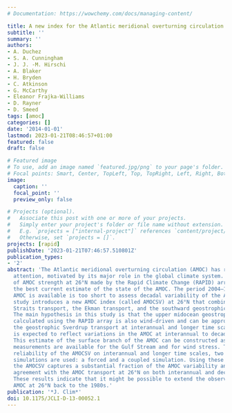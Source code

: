 ```yaml
---
# Documentation: https://wowchemy.com/docs/managing-content/

title: A new index for the Atlantic meridional overturning circulation
subtitle: ''
summary: ''
authors:
- A. Duchez
- S. A. Cunningham
- J. J. -M. Hirschi
- A. Blaker
- H. Bryden
- C. Atkinson
- G. McCarthy
- Eleanor Frajka-Williams
- D. Rayner
- D. Smeed
tags: [amoc]
categories: []
date: '2014-01-01'
lastmod: 2023-01-21T08:46:57+01:00
featured: false
draft: false

# Featured image
# To use, add an image named `featured.jpg/png` to your page's folder.
# Focal points: Smart, Center, TopLeft, Top, TopRight, Left, Right, BottomLeft, Bottom, BottomRight.
image:
  caption: ''
  focal_point: ''
  preview_only: false

# Projects (optional).
#   Associate this post with one or more of your projects.
#   Simply enter your project's folder or file name without extension.
#   E.g. `projects = ["internal-project"]` references `content/project/deep-learning/index.md`.
#   Otherwise, set `projects = []`.
projects: [rapid]
publishDate: '2023-01-21T07:46:57.510801Z'
publication_types:
- '2'
abstract: 'The Atlantic meridional overturning circulation (AMOC) has received considerable
  attention, motivated by its major role in the global climate system. Observations
  of AMOC strength at 26°N made by the Rapid Climate Change (RAPID) array provide
  the best current estimate of the state of the AMOC. The period 2004–11 when RAPID
  AMOC is available is too short to assess decadal variability of the AMOC. This modeling
  study introduces a new AMOC index (called AMOCSV) at 26°N that combines the Florida
  Straits transport, the Ekman transport, and the southward geostrophic Sverdrup transport.
  The main hypothesis in this study is that the upper midocean geostrophic transport
  calculated using the RAPID array is also wind-driven and can be approximated by
  the geostrophic Sverdrup transport at interannual and longer time scales. This index
  is expected to reflect variations in the AMOC at interannual to decadal time scales.
  This estimate of the surface branch of the AMOC can be constructed as long as reliable
  measurements are available for the Gulf Stream and for wind stress. To test the
  reliability of the AMOCSV on interannual and longer time scales, two different numerical
  simulations are used: a forced and a coupled simulation. Using these simulations
  the AMOCSV captures a substantial fraction of the AMOC variability and is in good
  agreement with the AMOC transport at 26°N on both interannual and decadal time scales.
  These results indicate that it might be possible to extend the observation-based
  AMOC at 26°N back to the 1980s.'
publication: '*J. Clim*'
doi: 10.1175/JCLI-D-13-00052.1
---
```

